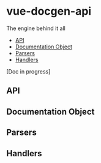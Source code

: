 # vue-docgen-api

The engine behind it all

<!-- To update run: npx markdown-toc --maxdepth 2 -i docs/Documenting.md -->

<!-- toc -->

- [API](#api)
- [Documentation Object](#documentation-object)
- [Parsers](#parsers)
- [Handlers](#handlers)

<!-- tocstop -->

[Doc in progress]

## API

## Documentation Object

## Parsers

## Handlers
